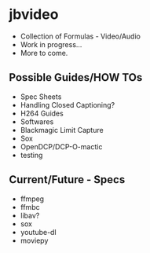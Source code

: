 # jbvideo


- Collection of Formulas - Video/Audio
- Work in progress...
- More to come.

## Possible  Guides/HOW TOs
- Spec Sheets
- Handling Closed Captioning?
- H264 Guides
- Softwares
- Blackmagic Limit Capture
- Sox
- OpenDCP/DCP-O-mactic
- testing


## Current/Future - Specs
- ffmpeg 
- ffmbc
- libav?
- sox
- youtube-dl
- moviepy
